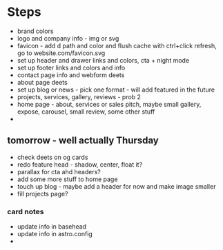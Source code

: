 # Steps

- brand colors
- logo and company info - img or svg
- favicon - add d path and color and flush cache with ctrl+click refresh, go to website.com/favicon.svg
- set up header and drawer links and colors, cta + night mode
- set up footer links and colors and info
- contact page info and webform deets
- about page deets
- set up blog or news - pick one format - will add featured in the future
- projects, services, gallery, reviews - prob 2
- home page - about, services or sales pitch, maybe small gallery, expose, carousel, small review, some other stuff
-

## tomorrow - well actually Thursday

- check deets on og cards
- redo feature head - shadow, center, float it?
- parallax for cta ahd headers?
- add some more stuff to home page
- touch up blog - maybe add a header for now and make image smaller
- fill projects page?

### card notes

- update info in basehead
- update info in astro.config
-

